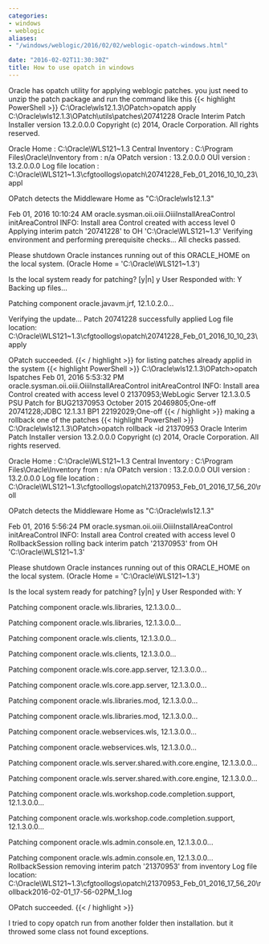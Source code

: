 ```yaml
---
categories:
- windows
- weblogic
aliases:
- "/windows/weblogic/2016/02/02/weblogic-opatch-windows.html"

date: "2016-02-02T11:30:30Z"
title: How to use opatch in windows
---
```

Oracle has opatch utility for applying weblogic patches. you just need to unzip the patch package and run the command like this
{{< highlight PowerShell >}}
C:\Oracle\wls12.1.3\OPatch>opatch apply C:\Oracle\wls12.1.3\OPatch\utils\patches\20741228
Oracle Interim Patch Installer version 13.2.0.0.0
Copyright (c) 2014, Oracle Corporation.  All rights reserved.
 
 
Oracle Home       : C:\Oracle\WLS121~1.3
Central Inventory : C:\Program Files\Oracle\Inventory
   from           : n/a
OPatch version    : 13.2.0.0.0
OUI version       : 13.2.0.0.0
Log file location : C:\Oracle\WLS121~1.3\cfgtoollogs\opatch\20741228_Feb_01_2016_10_10_23\appl
 
 
OPatch detects the Middleware Home as "C:\Oracle\wls12.1.3"
 
Feb 01, 2016 10:10:24 AM oracle.sysman.oii.oiii.OiiiInstallAreaControl initAreaControl
INFO: Install area Control created with access level  0
Applying interim patch '20741228' to OH 'C:\Oracle\WLS121~1.3'
Verifying environment and performing prerequisite checks...
All checks passed.
 
Please shutdown Oracle instances running out of this ORACLE_HOME on the local system.
(Oracle Home = 'C:\Oracle\WLS121~1.3')
 
 
Is the local system ready for patching? [y|n]
y
User Responded with: Y
Backing up files...
 
Patching component oracle.javavm.jrf, 12.1.0.2.0...
 
Verifying the update...
Patch 20741228 successfully applied
Log file location: C:\Oracle\WLS121~1.3\cfgtoollogs\opatch\20741228_Feb_01_2016_10_10_23\apply
 
OPatch succeeded.
{{< / highlight >}}
for listing patches already applid in the system
{{< highlight PowerShell >}}
C:\Oracle\wls12.1.3\OPatch>opatch lspatches
Feb 01, 2016 5:53:32 PM oracle.sysman.oii.oiii.OiiiInstallAreaControl initAreaControl
INFO: Install area Control created with access level  0
21370953;WebLogic Server 12.1.3.0.5 PSU Patch for BUG21370953 October 2015
20469805;One-off
20741228;JDBC 12.1.3.1 BP1
22192029;One-off
{{< / highlight >}}
making a rollback one of the patches
{{< highlight PowerShell >}}
C:\Oracle\wls12.1.3\OPatch>opatch rollback -id 21370953
Oracle Interim Patch Installer version 13.2.0.0.0
Copyright (c) 2014, Oracle Corporation.  All rights reserved.
 
 
Oracle Home       : C:\Oracle\WLS121~1.3
Central Inventory : C:\Program Files\Oracle\Inventory
   from           : n/a
OPatch version    : 13.2.0.0.0
OUI version       : 13.2.0.0.0
Log file location : C:\Oracle\WLS121~1.3\cfgtoollogs\opatch\21370953_Feb_01_2016_17_56_20\roll
 
 
OPatch detects the Middleware Home as "C:\Oracle\wls12.1.3"
 
Feb 01, 2016 5:56:24 PM oracle.sysman.oii.oiii.OiiiInstallAreaControl initAreaControl
INFO: Install area Control created with access level  0
RollbackSession rolling back interim patch '21370953' from OH 'C:\Oracle\WLS121~1.3'
 
Please shutdown Oracle instances running out of this ORACLE_HOME on the local system.
(Oracle Home = 'C:\Oracle\WLS121~1.3')
 
 
Is the local system ready for patching? [y|n]
y
User Responded with: Y
 
Patching component oracle.wls.libraries, 12.1.3.0.0...
 
Patching component oracle.wls.libraries, 12.1.3.0.0...
 
Patching component oracle.wls.clients, 12.1.3.0.0...
 
Patching component oracle.wls.clients, 12.1.3.0.0...
 
Patching component oracle.wls.core.app.server, 12.1.3.0.0...
 
Patching component oracle.wls.core.app.server, 12.1.3.0.0...
 
Patching component oracle.wls.libraries.mod, 12.1.3.0.0...
 
Patching component oracle.wls.libraries.mod, 12.1.3.0.0...
 
Patching component oracle.webservices.wls, 12.1.3.0.0...
 
Patching component oracle.webservices.wls, 12.1.3.0.0...
 
Patching component oracle.wls.server.shared.with.core.engine, 12.1.3.0.0...
 
Patching component oracle.wls.server.shared.with.core.engine, 12.1.3.0.0...
 
Patching component oracle.wls.workshop.code.completion.support, 12.1.3.0.0...
 
Patching component oracle.wls.workshop.code.completion.support, 12.1.3.0.0...
 
Patching component oracle.wls.admin.console.en, 12.1.3.0.0...
 
Patching component oracle.wls.admin.console.en, 12.1.3.0.0...
RollbackSession removing interim patch '21370953' from inventory
Log file location: C:\Oracle\WLS121~1.3\cfgtoollogs\opatch\21370953_Feb_01_2016_17_56_20\rollback2016-02-01_17-56-02PM_1.log
 
OPatch succeeded.
{{< / highlight >}}

I tried to copy opatch run from another folder then installation. but it throwed some class not found exceptions. 